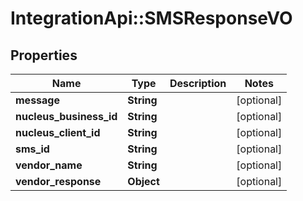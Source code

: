 # IntegrationApi::SMSResponseVO

## Properties
Name | Type | Description | Notes
------------ | ------------- | ------------- | -------------
**message** | **String** |  | [optional] 
**nucleus_business_id** | **String** |  | [optional] 
**nucleus_client_id** | **String** |  | [optional] 
**sms_id** | **String** |  | [optional] 
**vendor_name** | **String** |  | [optional] 
**vendor_response** | **Object** |  | [optional] 



